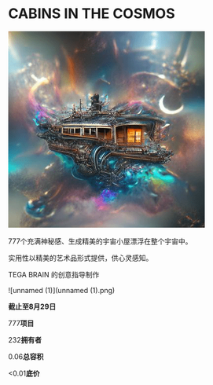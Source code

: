 # CABINS IN THE COSMOS



![unnamed](unnamed.png)

777个充满神秘感、生成精美的宇宙小屋漂浮在整个宇宙中。

实用性以精美的艺术品形式提供，供心灵感知。

TEGA BRAIN 的创意指导制作

![unnamed (1)](unnamed (1).png)

**截止至8月29日**

777**项目**

232**拥有者**

0.06**总容积**

<0.01**底价**


